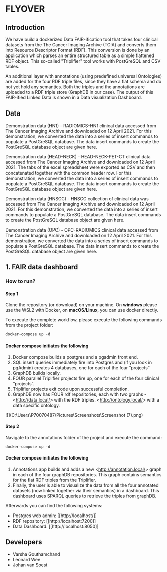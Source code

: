 # FLYOVER

## Introduction

We have build a dockerized Data FAIR-ification tool that takes four clinical datasets from the The Cancer Imaging Archive (TCIA) and converts them into Resource Descriptor Format (RDF). This conversion is done by an application which parses an entire structured table as a simple flattened RDF object. This so-called "Triplifier" tool works with PostGreSQL and CSV tables.

An additional layer with annotations (using predefined universal Ontologies) are added for the four RDF triple files, since they have a flat schema and do not yet hold any semantics. Both the triples and the annotations are uploaded to a RDF triple store (GraphDB in our case). The output of this FAIR-ified Linked Data is shown in a Data visualization Dashboard. 

## Data

Demonstration data (HN1) - RADIOMICS-HN1 clinical data accessed from The Cancer Imaging Archive and downloaded on 12 April 2021. For this demonstration, we converted the data into a series of insert commands to populate a PostGreSQL database. The data insert commands to create the PostGreSQL database object are given here.

Demonstration data (HEAD-NECK) - HEAD-NECK-PET-CT clinical data accessed from The Cancer Imaging Archive and downloaded on 12 April 2021. The tabs of the excel spreadsheet were exported as CSV and then concatenated together with the common header row. For this demonstration, we converted the data into a series of insert commands to populate a PostGreSQL database. The data insert commands to create the PostGreSQL database object are given here.

Demonstration data (HNSCC) - HNSCC collection of clinical data was accessed from The Cancer Imaging Archive and downloaded on 12 April 2021. For this demonstration, we converted the data into a series of insert commands to populate a PostGreSQL database. The data insert commands to create the PostGreSQL database object are given here.

Demonstration data (OPC) - OPC-RADIOMICS clinical data accessed from The Cancer Imaging Archive and downloaded on 12 April 2021. For this demonstration, we converted the data into a series of insert commands to populate a PostGreSQL database. The data insert commands to create the PostGreSQL database object are given here.

## 1. FAIR data dashboard

### How to run?

#### Step 1
Clone the repository (or download) on your machine. On **windows** please use the WSL2 with Docker, on **macOS/Linux**, you can use docker directly.

To execute the complete workflow, please execute the following commands from the project folder:
```
docker-compose up -d
```
#### Docker compose initiates the following
1. Docker compose builds a postgres and a pgadmin front end.
2. SQL insert queries immediately fire into Postgres and (if you look in pgAdmin) creates 4 databases, one for each of the four “projects”
3. GraphDB builds locally.
4. FOUR parallel Triplifier projects fire up, one for each of the four clinical “projects”.
5. Triplifier projects exit code upon successful completion.
6. GraphDB now has FOUR rdf repositories, each with two graphs - 
    <<http://data.local/>> with the RDF triples.
    <<http://ontology.local/>> with a data specific ontology.

![](C:\\Users\\P70070487\\Pictures\\Screenshots\\Screenshot (7).png)


#### Step 2
Navigate to the annotations folder of the project and execute the command:
```
docker-compose up -d
```
#### Docker compose initiates the following
1. Annotations app builds and adds a new <<http://annotation.local/>> graph in each of the four graphDB repositories. This graph contains semantics for the flat RDF triples from the Triplifier.
2. Finally, the user is able to visualize the data from all the four annotated datasets (now linked together via their semantics) in a dashboard. This dashboard uses SPARQL queries to retrieve the triples from graphDB.

Afterwards you can find the following systems:
* Postgres web admin: [[http://localhost/]]
* RDF repository: [[http://localhost:7200]]
* Data Dashboard: [[http://localhost:8050]]

## Developers

- Varsha Gouthamchand
- Leonard Wee
- Johan van Soest


